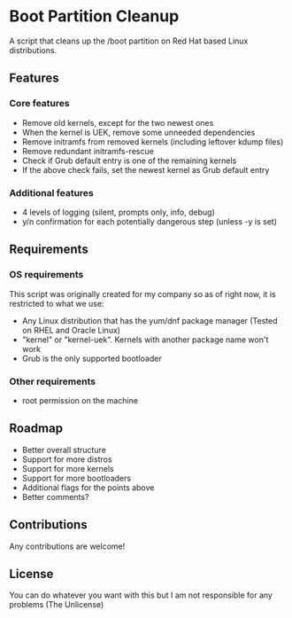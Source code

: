 # Boot Partition Cleanup
A script that cleans up the /boot partition on Red Hat based Linux distributions.

## Features
### Core features
- Remove old kernels, except for the two newest ones
- When the kernel is UEK, remove some unneeded dependencies
- Remove initramfs from removed kernels (including leftover kdump files)
- Remove redundant initramfs-rescue
- Check if Grub default entry is one of the remaining kernels
- If the above check fails, set the newest kernel as Grub default entry

### Additional features
- 4 levels of logging (silent, prompts only, info, debug)
- y/n confirmation for each potentially dangerous step (unless -y is set)

## Requirements
### OS requirements
This script was originally created for my company so as of right now, it is restricted to what we use:
- Any Linux distribution that has the yum/dnf package manager (Tested on RHEL and Oracle Linux)
- "kernel" or "kernel-uek". Kernels with another package name won't work
- Grub is the only supported bootloader

### Other requirements
- root permission on the machine

## Roadmap
- Better overall structure
- Support for more distros
- Support for more kernels
- Support for more bootloaders
- Additional flags for the points above
- Better comments?

## Contributions
Any contributions are welcome!

## License
You can do whatever you want with this but I am not responsible for any problems (The Unlicense)
